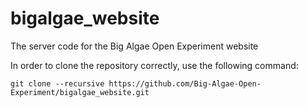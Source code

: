 # bigalgae_website
The server code for the Big Algae Open Experiment website

In order to clone the repository correctly, use the following command:

```git clone --recursive https://github.com/Big-Algae-Open-Experiment/bigalgae_website.git```

